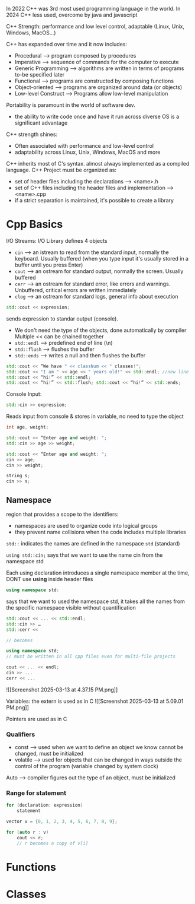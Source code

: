 
In 2022 C++ was 3rd most used programming language in the world.
In 2024 C++ less used, overcome by java and javascript

C++ Strength: performance and low level control, adaptable (Linux, Unix, Windows, MacOS...)

C++ has expanded over time and it now includes:
- Procedural --> program composed by procedures
- Imperative --> sequence of commands for the computer to execute
- Generic Programming --> algorithms are written in terms of programs to-be specified later
- Functional --> programs are constructed by composing functions
- Object-oriented --> programs are organized around data (or objects)
- Low-level Construct --> Programs allow low-level manipulation

Portability is paramount in the world of software dev.
- the ability to write code once and have it run across diverse OS is a significant advantage

C++ strength shines:
- Often associated with performance and low-level control
- adaptability across Linux, Unix, Windows, MacOS and more

C++ inherits most of C's syntax. almost always implemented as a compiled language.
C++ Project must be organized as:
- set of header files including the declarations --> \<name>.h 
- set of C++ files including the header files and implementation --> \<name>.cpp
- if a strict separation is maintained, it's possible to create a library

# Cpp Basics

I/O Streams: l/O Library defines 4 objects
- `cin` --> an istream to read from the standard input, normally the keyboard. Usually buffered (when you type input it's usually stored in a buffer until you press Enter)
- `cout` --> an ostream for standard output, normally the screen. Usually buffered
- `cerr` --> an ostream for standard error, like errors and warnings. Unbuffered, critical errors are written immediately
- `clog` --> an ostream for standard logs, general info about execution

```cpp
std::cout << expression;
```

sends expression to standar output (console). 
- We don't need the type of the objects, done automatically by compiler
Multiple << can be chained together
- `std::endl` --> predefined end of line (\n)
- `std::flush` --> flushes the buffer
- `std::ends` --> writes a null and then flushes the buffer

```cpp
std::cout << “We have " << classNum << " classes!";
std::cout << "I am " << age << " years old!" << std::endl; //new line
std::cout << “hi!” << std::endl;
std::cout << “hi!” << std::flush; std::cout << “hi!” << std::ends;
```

Console Input:
```cpp
std::cin >> expression;
```
Reads input from console & stores in variable, no need to type the object

```cpp
int age, weight; 

std::cout << “Enter age and weight: "; 
std::cin >> age >> weight; 

std::cout << “Enter age and weight: "; 
cin >> age; 
cin >> weight;

string s; 
cin >> s;

```
## Namespace
region that provides a scope to the identifiers:
- namespaces are used to organize code into logical groups
- they prevent name collisions when the code includes multiple libraries

`std::` indicates the names are defined in the namespace `std` (standard)

`using std::cin;` says that we want to use the name cin from the namespace std

Each using declaration introduces a single namespace member at the time, DONT use **using** inside header files

```cpp
using namespace std:
```
says that we want to used the namespace std, it takes all the names from the specific namespace visible without quantification

```cpp
std::cout << ... << std::endl; 
std::cin >> … 
std::cerr <<

// becomes

using namespace std; 
// must be written in all cpp files even for multi-file projects

cout << ... << endl;
cin >> ... 
cerr << ...
```

![[Screenshot 2025-03-13 at 4.37.15 PM.png]]

Variables: the extern is used as in C
![[Screenshot 2025-03-13 at 5.09.01 PM.png]]

Pointers are used as in C

### Qualifiers
- const --> used when we want to define an object we know cannot be changed, must be initialized
- volatile --> used for objects that can be changed in ways outside the control of the program (variable changed by system clock)

Auto --> compiler figures out the type of an object, must be initialized

### Range for statement

```cpp
for (declaration: expression)
	statement

vector v = {0, 1, 2, 3, 4, 5, 6, 7, 8, 9};

for (auto r : v) 
	cout << r;
	// r becomes a copy of v[i]
```
# Functions

# Classes